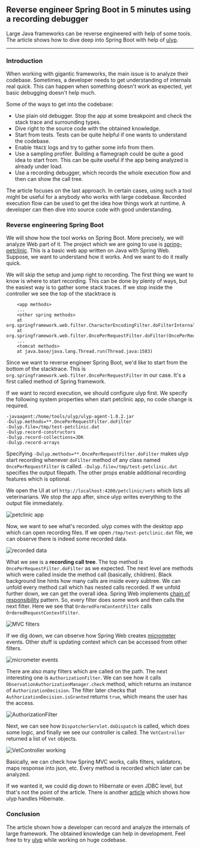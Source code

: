 ## Reverse engineer Spring Boot in 5 minutes using a recording debugger

Large Java frameworks can be reverse engineered with help of some tools. The article shows how to dive deep into Spring Boot with help of [ulyp](https://github.com/0xaa4eb/ulyp).

---

### Introduction

When working with gigantic frameworks, the main issue is to analyze their codebase. 
Sometimes, a developer needs to get understanding of internals real quick. This can happen when something doesn't work as expected,
yet basic debugging doesn't help much.

Some of the ways to get into the codebase:
* Use plain old debugger. Stop the app at some breakpoint and check the stack trace and surrounding types.
* Dive right to the source code with the obtained knowledge.
* Start from tests. Tests can be quite helpful if one wants to understand the codebase.
* Enable `TRACE` logs and try to gather some info from them.
* Use a sampling profiler. Building a flamegraph could be quite a good idea to start from. This can be quite useful if the app being analyzed is already under load.
* Use a recording debugger, which records the whole execution flow and then can show the call tree.

The article focuses on the last approach. In certain cases, using such a tool might be useful for a anybody who works with large codebase. 
Recorded execution flow can be used to get the idea how things work at runtime. A developer can then dive 
into source code with good understanding.

### Reverse engineering Spring Boot

We will show how the tool works on Spring Boot. More precisely, we will analyze Web part of it. The project which we are going to 
use is [spring-petclinic](https://github.com/spring-petclinic/spring-petclinic-rest). This is a basic web app written on Java with Spring Web. 
Suppose, we want to understand how it works. And we want to do it really quick.

We will skip the setup and jump right to recording. The first thing we want to know is where to start recording. 
This can be done by plenty of ways, but the easiest way is to gather some stack traces. If we stop inside the controller
we see the top of the stacktrace is

```
    <app methods>
    ...
    <other spring methods>
	at org.springframework.web.filter.CharacterEncodingFilter.doFilterInternal(CharacterEncodingFilter.java:201)
	at org.springframework.web.filter.OncePerRequestFilter.doFilter(OncePerRequestFilter.java:116)
	...
    <tomcat methods>
	at java.base/java.lang.Thread.run(Thread.java:1583)
```

Since we want to reverse engineer Spring Boot, we'd like to start from the bottom of the stacktrace. This is `org.springframework.web.filter.OncePerRequestFilter`
in our case. It's a first called method of Spring framework.

If we want to record execution, we should configure ulyp first. We specify the following system properties when start petclinic app, 
no code change is required.

```
-javaagent:/home/tools/ulyp/ulyp-agent-1.0.2.jar
-Dulyp.methods=**.OncePerRequestFilter.doFilter
-Dulyp.file=/tmp/test-petclinic.dat
-Dulyp.record-constructors
-Dulyp.record-collections=JDK
-Dulyp.record-arrays
```

Specifying `-Dulyp.methods=**.OncePerRequestFilter.doFilter` makes ulyp start recording whenever `doFilter` method of 
any class named `OncePerRequestFilter` is called. `-Dulyp.file=/tmp/test-petclinic.dat` specifies the output filepath. 
The other props enable additional recording features which is optional.

We open the UI at url `http://localhost:4200/petclinic/vets` which lists all veterinarians. We stop the app after, since ulyp 
writes everything to the output file immediately.

![petclinic app](https://0xaa4eb.github.io/assets/2024/12-14/petclinic1.png)

Now, we want to see what's recorded. ulyp comes with the desktop app which can open recording files. If we
open `/tmp/test-petclinic.dat` file, we can observe there is indeed some recorded data.

![recorded data](https://0xaa4eb.github.io/assets/2024/12-14/petclinic2.png)

What we see is a **recording call tree**. The top method is `OncePerRequestFilter.doFilter` as we expected. The next level are
methods which were called inside the method call (basically, children). Black background line hints how many calls are inside every subtree.
We can unfold every method call which has nested calls recorded. If we unfold further down, we can get the overall idea. 
Spring Web implements [chain of responsibility](https://en.wikipedia.org/wiki/Chain-of-responsibility_pattern) pattern. So, 
every filter does some work and then calls the next filter. Here we see that `OrderedFormContentFilter` calls 
`OrderedRequestContextFilter`.

![MVC filters](https://0xaa4eb.github.io/assets/2024/12-14/petclinic3.png)

If we dig down, we can observe how Spring Web creates [micrometer](https://github.com/micrometer-metrics/micrometer) events. 
Other stuff is updating context which can be accessed from other filters.

![micrometer events](https://0xaa4eb.github.io/assets/2024/12-14/petclinic4.png)

There are also many filters which are called on the path. The next interesting one is `AuthorizationFilter`. We can 
see how it calls `ObservationAuthorizationManager.check` method, which returns an instance of `AuthorizationDecision`. 
The filter later checks that `AuthorizationDecision.isGranted` returns `true`, which means the user has the access.

![AuthorizationFilter](https://0xaa4eb.github.io/assets/2024/12-14/petclinic5.png)

Next, we can see how `DispatcherServlet.doDispatch` is called, which does some logic, and finally we see our controller is called. 
The `VetController` returned a list of `Vet` objects.

![VetController working](https://0xaa4eb.github.io/assets/2024/12-14/petclinic6.png)

Basically, we can check how Spring MVC works, calls filters, validators, maps response into json, etc. 
Every method is recorded which later can be analyzed.

If we wanted it, we could dig down to Hibernate or even JDBC level, but that's not the point of the article. There is 
another [article](https://0xaa4eb.github.io/2024/10/13/recording-java-code-execution-for-faster-debugging.html) which shows how ulyp handles Hibernate.

### Conclusion

The article shown how a developer can record and analyze the internals of large framework. The obtained knowledge can 
help in development. Feel free to try [ulyp](https://github.com/0xaa4eb/ulyp) while working on huge codebase.